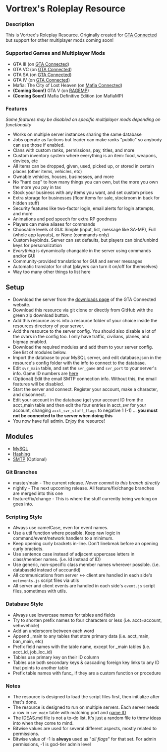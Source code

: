 # Vortrex's Roleplay Resource

### Description
This is Vortrex's Roleplay Resource. Originally created for [GTA Connected](https://gtaconnected.com/) but support for other multiplayer mods coming soon!

### Supported Games and Multiplayer Mods
* GTA III (on [GTA Connected](https://gtaconnected.com/))
* GTA VC (on [GTA Connected](https://gtaconnected.com/))
* GTA SA (on [GTA Connected](https://gtaconnected.com/))
* GTA IV (on [GTA Connected](https://gtaconnected.com/))
* Mafia: The City of Lost Heaven (on [Mafia Connected](https://mafiaconnected.com/))
* **(Coming Soon!)** GTA V (on [RAGEMP](https://rage.mp/))
* **(Coming Soon!)** Mafia Definitive Edition (on MafiaMP)

### Features
*Some features may be disabled on specific multiplayer mods depending on functionality*
* Works on multiple server instances sharing the same database
* Jobs operate as factions but leader can make ranks "public" so anybody can use those if enabled.
* Clans with custom ranks, permissions, pay, titles, and more
* Custom inventory system where everything is an item: food, weapons, devices, etc
* All items can be dropped, given, used, picked up, or stored in certain places (other items, vehicles, etc)
* Ownable vehicles, houses, businesses, and more
* No "hard cap" to how many things you can own, but the more you own the more you pay in tax
* Stock your business with any items you want, and set custom prices
* Extra storage for businesses (floor items for sale, stockroom in back for hidden stuff)
* Security features like two-factor login, email alerts for login attempts, and more
* Animations and ped speech for extra RP goodness
* Players can make aliases for commands
* Choosable levels of GUI: Simple (input, list, message like SA-MP), Full (whole app layouts), or None (commands only)
* Custom keybinds. Server can set defaults, but players can bind/unbind keys for personalization
* *Everything* is dynamically changable in the server using commands and/or GUI
* Community-provided translations for GUI and server messages
* Automatic translator for chat (players can turn it on/off for themselves)
* Way too many other things to list here

## Setup
* Download the server from the [downloads page](https://gtaconnected.com/downloads) of the GTA Connected website.
* Download this resource via git clone or directly from GitHub with the green zip download button.
* Add this resource as-is into a resource folder of your choice inside the resources directory of your server.
* Add the resource to the server config. You should also disable a lot of the cvars in the config too. I only have traffic, civilians, planes, and bigmap enabled.
* Download the required modules and add them to your server config. See list of modules below.
* Import the database to your MySQL server, and edit database.json in the resource's config folder with the info to connect to the database.
* Edit `svr_main` table, and set the `svr_game` and `svr_port` to your server's info. Game ID numbers are [here](https://wiki.gtaconnected.com/GameIdentifiers)
* (Optional) Edit the email SMTP connection info. Without this, the email features will be disabled.
* Start the server and connect. Register your account, make a character, and disconnect.
* Edit your account in the database (get your account ID from the acct_main table and then edit the four entries in acct_svr for your account, changing `acct_svr_staff_flags` to negative 1 (-1) ... **you must not be connected to the server when doing this**
* You now have full admin. Enjoy the resource!

## Modules
* [MySQL](https://github.com/VortrexFTW/mod_mysql)
* [Hashing](https://github.com/VortrexFTW/mod_hashing)
* [SMTP](https://github.com/VortrexFTW/mod_smtp) (Optional)

### Git Branches
* master/main - The current release. *Never commit to this branch directly*
* nightly - The next upcoming release. All feature/fix/change branches are merged into this one
* feature/fix/change - This is where the stuff currently being working on goes into.

### Scripting Style
* Always use camelCase, even for event names.
* Use a util function where possible. Keep raw logic in command/event/network handlers to a minimum.
* Keep opening curly brackets in-line. Don't linebreak before an opening curly brackets.
* Use sentence case instead of adjacent uppercase letters in class/member names. (i.e. Id instead of ID)
* Use generic, non-specific class member names wherever possible. (i.e. databaseId instead of accountId)
* All communications from server <-> client are handled in each side's `netevents.js` script files via utils
* All server and client events are handled in each side's `event.js` script files, sometimes with utils.

### Database Style
* Always use lowercase names for tables and fields
* Try to shorten prefix names to four characters or less (i.e. acct=account, veh=vehicle)
* Add an underscore between each word
* Append _main to any tables that store primary data (i.e. acct_main, ban_main, etc)
* Prefix field names with the table name, except for _main tables (i.e. acct_id, job_loc_id)
* Tables use primary key on their ID column
* Tables use both secondary keys & cascading foreign key links to any ID that points to another table
* Prefix table names with func_ if they are a custom function or procedure

### Notes
* The resource is designed to load the script files first, then initialize after that's done.
* The resource is designed to run on multiple servers. Each server needs a row in `svr_main` table with matching port and [game ID](https://wiki.gtaconnected.com/GameIdentifiers)
* The IDEAS.md file is not a to-do list. It's just a random file to throw ideas into when they come to mind.
* Bitwise values are used for several different aspects, mostly related to permissions. 
* Bitwise value of -1 is **always** used as "*all flags*" for that set. For admin permissions, -1 is god-tier admin level
